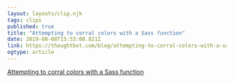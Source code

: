 ```yaml
---
layout: layouts/clip.njk 
tags: clips 
published: true 
title: "Attempting to corral colors with a Sass function" 
date: 2019-08-08T15:53:08.821Z 
link: https://thoughtbot.com/blog/attempting-to-corral-colors-with-a-sass-function 
ogtype: article 
---
```

[Attempting to corral colors with a Sass function](https://thoughtbot.com/blog/attempting-to-corral-colors-with-a-sass-function) 
